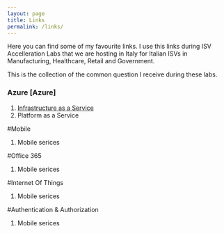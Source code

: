 ```yaml
---
layout: page
title: Links
permalink: /links/
---
```


Here you can find some of my favourite links.
I use this links during ISV Accelleration Labs that we are hosting in Italy for Italian ISVs in Manufacturing, Healthcare, Retail and Government.

This is the collection of the common question I receive during these labs.


### Azure [Azure] ##
1. [Infrastructure as a Service](#Azure)
2. Platform as a Service

#Mobile
1. Mobile serices

#Office 365
1. Mobile serices

#Internet Of Things
1. Mobile serices

#Authentication & Authorization
1. Mobile serices
